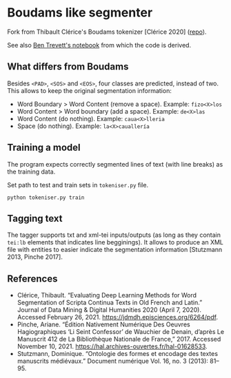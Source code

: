 # Boudams like segmenter

Fork from Thibault Clérice's Boudams tokenizer [Clérice 2020] ([repo](https://github.com/PonteIneptique/boudams)).

See also [Ben Trevett's notebook](https://github.com/bentrevett/pytorch-seq2seq/blob/master/5%20-%20Convolutional%20Sequence%20to%20Sequence%20Learning.ipynb)
from which the code is derived. 

## What differs from Boudams

Besides `<PAD>`, `<SOS>` and `<EOS>`, four classes are predicted, instead of two. This allows to keep the original segmentation 
information:
- Word Boundary > Word Content (remove a space). Example: `fizo<X>los`
- Word Content > Word boundary (add a space). Example: `de<X>las`
- Word Content (do nothing). Example: `caua<X>lleria`
- Space (do nothing). Example: `la<X>cauallería`

## Training a model

The program expects correctly segmented lines of text (with line breaks) as the training data.

Set path to test and train sets in `tokeniser.py` file. 

`python tokeniser.py train`


## Tagging text

The tagger supports txt and xml-tei inputs/outputs (as long as they contain `tei:lb` elements that indicates line begginings).
It allows to produce an XML file with entities to easier
indicate the segmentation information [Stutzmann 2013, Pinche 2017].


## References

- Clérice, Thibault. “Evaluating Deep Learning Methods for Word Segmentation of Scripta Continua Texts in Old French and Latin.” Journal of Data Mining & Digital Humanities 2020 (April 7, 2020). Accessed February 26, 2021. https://jdmdh.episciences.org/6264/pdf.
- Pinche, Ariane. “Édition Nativement Numérique Des Oeuvres Hagiographiques ‘Li Seint Confessor’ de Wauchier de Denain, d’après Le Manuscrit 412 de La Bibliothèque Nationale de France,” 2017. Accessed November 10, 2021. https://hal.archives-ouvertes.fr/hal-01628533.
- Stutzmann, Dominique. “Ontologie des formes et encodage des textes manuscrits médiévaux.” Document numérique Vol. 16, no. 3 (2013): 81–95.
